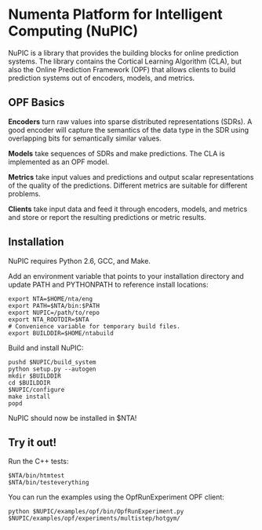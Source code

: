 Numenta Platform for Intelligent Computing (NuPIC)
=====

NuPIC is a library that provides the building blocks for online prediction systems.  The library contains the Cortical Learning Algorithm (CLA), but also the Online Prediction Framework (OPF) that allows clients to build prediction systems out of encoders, models, and metrics.

OPF Basics
----------

__Encoders__ turn raw values into sparse distributed representations (SDRs).  A good encoder will capture the semantics of the data type in the SDR using overlapping bits for semantically similar values.

__Models__ take sequences of SDRs and make predictions.  The CLA is implemented as an OPF model.

__Metrics__ take input values and predictions and output scalar representations of the quality of the predictions.  Different metrics are suitable for different problems.

__Clients__ take input data and feed it through encoders, models, and metrics and store or report the resulting predictions or metric results.

Installation
------------

NuPIC requires Python 2.6, GCC, and Make.

Add an environment variable that points to your installation directory and
update PATH and PYTHONPATH to reference install locations:

    export NTA=$HOME/nta/eng
    export PATH=$NTA/bin:$PATH
    export NUPIC=/path/to/repo
    export NTA_ROOTDIR=$NTA
    # Convenience variable for temporary build files.
    export BUILDDIR=$HOME/ntabuild

Build and install NuPIC:

    pushd $NUPIC/build_system
    python setup.py --autogen
    mkdir $BUILDDIR
    cd $BUILDDIR
    $NUPIC/configure
    make install
    popd

NuPIC should now be installed in $NTA!

Try it out!
-----------
Run the C++ tests:

    $NTA/bin/htmtest
    $NTA/bin/testeverything

You can run the examples using the OpfRunExperiment OPF client:

    python $NUPIC/examples/opf/bin/OpfRunExperiment.py $NUPIC/examples/opf/experiments/multistep/hotgym/
